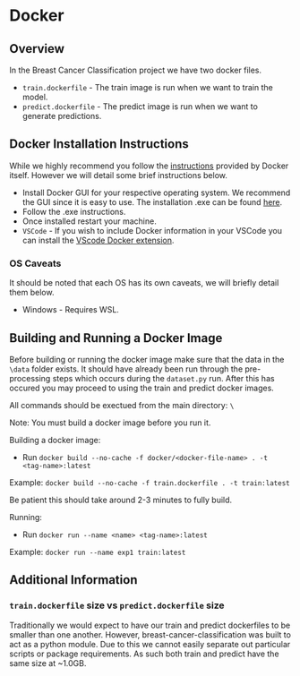 # Docker 

## Overview
In the Breast Cancer Classification project we have two docker files.

- `train.dockerfile` - The train image is run when we want to train the model.
- `predict.dockerfile` - The predict image is run when we want to generate predictions.

## Docker Installation Instructions

While we highly recommend you follow the [instructions](https://docs.docker.com/get-started/get-docker/) provided by Docker itself. However we will detail some brief instructions below. 

- Install Docker GUI for your respective operating system. We recommend the GUI since it is easy to use.   The installation .exe can be found [here](https://docs.docker.com/get-started/get-docker/).
- Follow the .exe instructions. 
- Once installed restart your machine.
- `VSCode` - If you wish to include Docker information in your VSCode you can install the [VScode Docker extension](https://code.visualstudio.com/docs/containers/overview).


### OS Caveats

It should be noted that each OS has its own caveats, we will briefly detail them below.

- Windows - Requires WSL. 

## Building and Running a Docker Image

Before building or running the docker image make sure that the data in the `\data` folder exists. It should have already been run through the pre-processing steps which occurs during the `dataset.py` run. After this has occured you may proceed to using the train and predict docker images.

All commands should be exectued from the main directory: `\`

Note: You must build a docker image before you run it.

Building a docker image:
- Run `docker build --no-cache -f docker/<docker-file-name> . -t <tag-name>:latest`

Example: `docker build --no-cache -f train.dockerfile . -t train:latest`

Be patient this should take around 2-3 minutes to fully build.

Running:
- Run `docker run --name <name> <tag-name>:latest`  

Example: `docker run --name exp1 train:latest`


## Additional Information

### `train.dockerfile` size vs `predict.dockerfile` size

Traditionally we would expect to have our train and predict dockerfiles to be smaller than one another. However, breast-cancer-classification was built to act as a python module. Due to this we cannot easily separate out particular scripts or package requirements. As such both train and predict have the same size at ~1.0GB.
